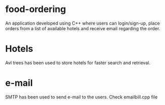 # food-ordering
An application developed using C++ where users can login/sign-up, place orders from a list of available hotels and receive email regarding the order.

# Hotels
Avl trees has been used to store hotels for faster search and retrieval.

# e-mail
SMTP has been used to send e-mail to the users. Check emailbill.cpp file

